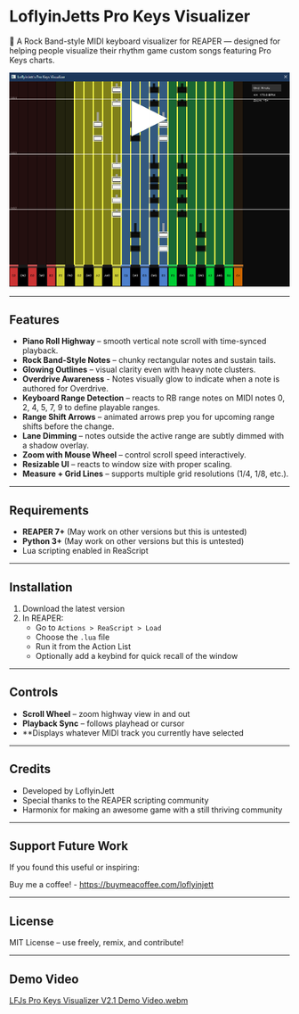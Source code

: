 # LoflyinJetts Pro Keys Visualizer

🎹 A Rock Band-style MIDI keyboard visualizer for REAPER — designed for helping people visualize their rhythm game custom songs featuring Pro Keys charts.

![LoflyinJetts Pro Keys Visualizer Screenshot](preview.png)


---

##  Features

- **Piano Roll Highway** – smooth vertical note scroll with time-synced playback.
- **Rock Band-Style Notes** – chunky rectangular notes and sustain tails.
- **Glowing Outlines** – visual clarity even with heavy note clusters.
- **Overdrive Awareness** - Notes visually glow to indicate when a note is authored for Overdrive.
- **Keyboard Range Detection** – reacts to RB range notes on MIDI notes 0, 2, 4, 5, 7, 9 to define playable ranges.
- **Range Shift Arrows** – animated arrows prep you for upcoming range shifts before the change.
- **Lane Dimming** – notes outside the active range are subtly dimmed with a shadow overlay.
- **Zoom with Mouse Wheel** – control scroll speed interactively.
- **Resizable UI** – reacts to window size with proper scaling.
- **Measure + Grid Lines** – supports multiple grid resolutions (1/4, 1/8, etc.).

---

## Requirements

- **REAPER 7+** (May work on other versions but this is untested)
- **Python 3+** (May work on other versions but this is untested)
- Lua scripting enabled in ReaScript


---

## Installation

1. Download the latest version
2. In REAPER:
   - Go to `Actions > ReaScript > Load`
   - Choose the `.lua` file
   - Run it from the Action List
   - Optionally add a keybind for quick recall of the window

---

## Controls

- **Scroll Wheel** – zoom highway view in and out
- **Playback Sync** – follows playhead or cursor
- **Displays whatever MIDI track you currently have selected

---

## Credits

- Developed by LoflyinJett
- Special thanks to the REAPER scripting community
- Harmonix for making an awesome game with a still thriving community

---

## Support Future Work

If you found this useful or inspiring:

Buy me a coffee! - https://buymeacoffee.com/loflyinjett

---

## License

MIT License – use freely, remix, and contribute!

---

## Demo Video

[LFJs Pro Keys Visualizer V2.1 Demo Video.webm](https://github.com/user-attachments/assets/9dfb5ca5-52fa-4c9b-9e64-3f0f21244457)
